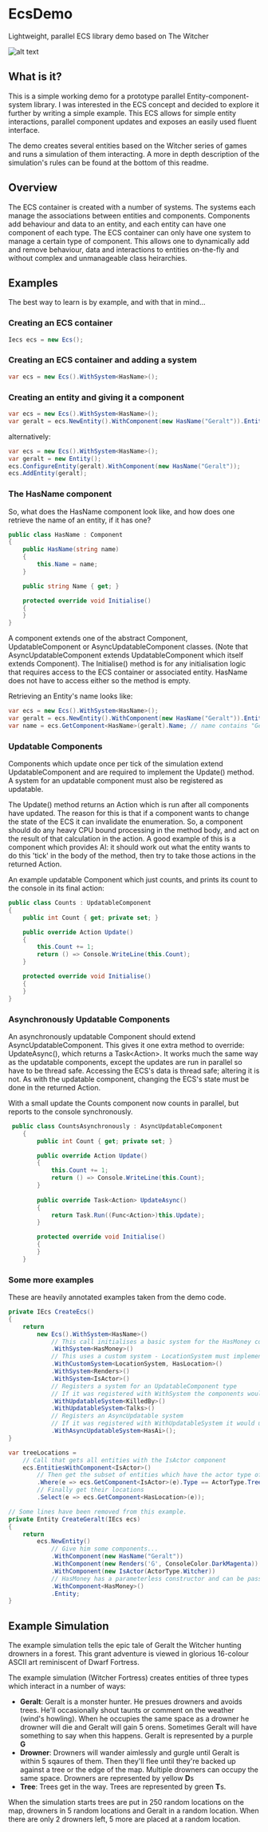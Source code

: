 # EcsDemo
Lightweight, parallel ECS library demo based on The Witcher

![alt text](https://github.com/Meeji/EcsDemo/raw/master/ecsdemo1.png "Geralt beats up some drowners Dwarf Fortress style")

## What is it?
This is a simple working demo for a prototype parallel Entity-component-system library. I was interested in the ECS concept and decided to explore it further by writing a simple example. This ECS allows for simple entity interactions, parallel component updates and exposes an easily used fluent interface.

The demo creates several entities based on the Witcher series of games and runs a simulation of them interacting. A more in depth description of the simulation's rules can be found at the bottom of this readme.

## Overview
The ECS container is created with a number of systems. The systems each manage the associations between entities and components. Components add behaviour and data to an entity, and each entity can have one component of each type. The ECS container can only have one system to manage a certain type of component. This allows one to dynamically add and remove behaviour, data and interactions to entities on-the-fly and without complex and unmanageable class heirarchies.

## Examples
The best way to learn is by example, and with that in mind...

### Creating an ECS container
```cs
Iecs ecs = new Ecs();
```

### Creating an ECS container and adding a system
```cs
var ecs = new Ecs().WithSystem<HasName>();
```

### Creating an entity and giving it a component
```cs
var ecs = new Ecs().WithSystem<HasName>();
var geralt = ecs.NewEntity().WithComponent(new HasName("Geralt")).Entity;
```

alternatively:

```cs
var ecs = new Ecs().WithSystem<HasName>();
var geralt = new Entity();
ecs.ConfigureEntity(geralt).WithComponent(new HasName("Geralt"));
ecs.AddEntity(geralt);
```

### The HasName component

So, what does the HasName component look like, and how does one retrieve the name of an entity, if it has one?

```cs
public class HasName : Component
{
    public HasName(string name)
    {
        this.Name = name;
    }

    public string Name { get; }

    protected override void Initialise()
    {
    }
}
```

A component extends one of the abstract Component, UpdatableComponent or AsyncUpdatableComponent classes. (Note that AsyncUpdatableComponent extends UpdatableComponent which itself extends Component). The Initialise() method is for any initialisation logic that requires access to the ECS container or associated entity. HasName does not have to access either so the method is empty.

Retrieving an Entity's name looks like:
```cs
var ecs = new Ecs().WithSystem<HasName>();
var geralt = ecs.NewEntity().WithComponent(new HasName("Geralt")).Entity;
var name = ecs.GetComponent<HasName>(geralt).Name; // name contains "Geralt"
```

### Updatable Components

Components which update once per tick of the simulation extend UpdatableComponent and are required to implement the Update() method. A system for an updatable component must also be registered as updatable.

The Update() method returns an Action which is run after all components have updated. The reason for this is that if a component wants to change the state of the ECS it can invalidate the enumeration. So, a component should do any heavy CPU bound processing in the method body, and act on the result of that calculation in the action. A good example of this is a component which provides AI: it should work out what the entity wants to do this 'tick' in the body of the method, then try to take those actions in the returned Action.

An example updatable Component which just counts, and prints its count to the console in its final action:
```cs
public class Counts : UpdatableComponent
{
    public int Count { get; private set; }

    public override Action Update()
    {
        this.Count += 1;
        return () => Console.WriteLine(this.Count);
    }

    protected override void Initialise()
    {
    }
}
```

### Asynchronously Updatable Components

An asynchronously updatable Component should extend AsyncUpdatableComponent. This gives it one extra method to override: UpdateAsync(), which returns a Task\<Action\>. It works much the same way as the updatable components, except the updates are run in parallel so have to be thread safe. Accessing the ECS's data is thread safe; altering it is not. As with the updatable component, changing the ECS's state must be done in the returned Action.

With a small update the Counts component now counts in parallel, but reports to the console synchronously.

```cs
 public class CountsAsynchronously : AsyncUpdatableComponent
    {
        public int Count { get; private set; }

        public override Action Update()
        {
            this.Count += 1;
            return () => Console.WriteLine(this.Count);
        }
        
        public override Task<Action> UpdateAsync()
        {
            return Task.Run((Func<Action>)this.Update);
        }

        protected override void Initialise()
        {
        }
    }
```

### Some more examples

These are heavily annotated examples taken from the demo code.

```cs
private IEcs CreateEcs()
{
    return
        new Ecs().WithSystem<HasName>()
            // This call initialises a basic system for the HasMoney component
            .WithSystem<HasMoney>()
            // This uses a custom system - LocationSystem must implement ISystem<HasLocation>
            .WithCustomSystem<LocationSystem, HasLocation>()
            .WithSystem<Renders>()
            .WithSystem<IsActor>()
            // Registers a system for an UpdatableComponent type
            // If it was registered with WithSystem the components would not get updated per tick
            .WithUpdatableSystem<KilledBy>()
            .WithUpdatableSystem<Talks>()
            // Registers an AsyncUpdatable system
            // If it was registered with WithUpdatableSystem it would update the components synchronously
            .WithAsyncUpdatableSystem<HasAi>();
}
```

```cs
var treeLocations =
    // Call that gets all entities with the IsActor component
    ecs.EntitiesWithComponent<IsActor>() 
        // Then get the subset of entities which have the actor type of 'tree'
        .Where(e => ecs.GetComponent<IsActor>(e).Type == ActorType.Tree)
        // Finally get their locations
        .Select(e => ecs.GetComponent<HasLocation>(e));
```

```cs
// Some lines have been removed from this example.
private Entity CreateGeralt(IEcs ecs)
{
    return
        ecs.NewEntity()
            // Give him some components...
            .WithComponent(new HasName("Geralt"))
            .WithComponent(new Renders('G', ConsoleColor.DarkMagenta))
            .WithComponent(new IsActor(ActorType.Witcher))
            // HasMoney has a parameterless constructor and can be passed just as a type
            .WithComponent<HasMoney>()
            .Entity;
}
```

## Example Simulation
The example simulation tells the epic tale of Geralt the Witcher hunting drowners in a forest. This grant adventure is viewed in glorious 16-colour ASCII art reminiscent of Dwarf Fortress.

The example simulation (Witcher Fortress) creates entities of three types which interact in a number of ways:
* **Geralt**: Geralt is a monster hunter. He presues drowners and avoids trees. He'll occasionally shout taunts or comment on the weather (wind's howling). When he occupies the same space as a drowner he drowner will die and Geralt will gain 5 orens. Sometimes Geralt will have something to say when this happens. Geralt is represented by a purple **G**
* **Drowner**: Drowners will wander aimlessly and gurgle until Geralt is within 5 sqaures of them. Then they'll flee until they're backed up against a tree or the edge of the map. Multiple drowners can occupy the same space. Drowners are represented by yellow **D**s
* **Tree**: Trees get in the way. Trees are represented by green **T**s.

When the simulation starts trees are put in 250 random locations on the map, drowners in 5 random locations and Geralt in a random location. When there are only 2 drowners left, 5 more are placed at a random location.
